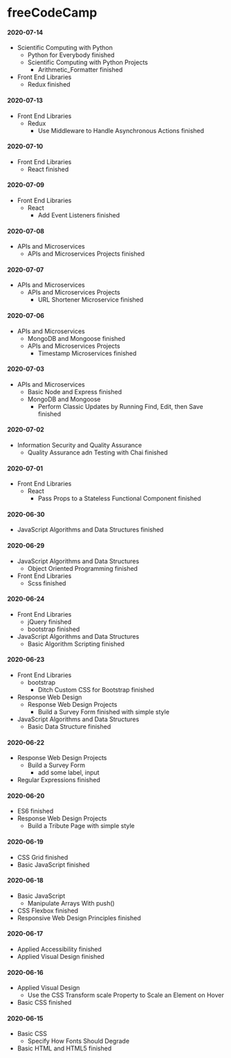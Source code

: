 # freeCodeCamp
#### 2020-07-14
* Scientific Computing with Python
    * Python for Everybody finished
    * Scientific Computing with Python Projects
        * Arithmetic_Formatter finished
* Front End Libraries
    * Redux finished

#### 2020-07-13
* Front End Libraries
    * Redux
        * Use Middleware to Handle Asynchronous Actions finished

#### 2020-07-10
* Front End Libraries
    * React finished

#### 2020-07-09
* Front End Libraries
    * React
        * Add Event Listeners finished

#### 2020-07-08
* APIs and Microservices
    * APIs and Microservices Projects finished

#### 2020-07-07
* APIs and Microservices
    * APIs and Microservices Projects
        * URL Shortener Microservice finished

#### 2020-07-06
* APIs and Microservices
    * MongoDB and Mongoose finished
    * APIs and Microservices Projects
        * Timestamp Microservices finished

#### 2020-07-03
* APIs and Microservices
    * Basic Node and Express finished
    * MongoDB and Mongoose
        * Perform Classic Updates by Running Find, Edit, then Save finished

#### 2020-07-02
* Information Security and Quality Assurance
    * Quality Assurance adn Testing with Chai finished

#### 2020-07-01
* Front End Libraries
    * React
        * Pass Props to a Stateless Functional Component finished

#### 2020-06-30
* JavaScript Algorithms and Data Structures finished

#### 2020-06-29
* JavaScript Algorithms and Data Structures
    * Object Oriented Programming finished
* Front End Libraries
    * Scss finished

#### 2020-06-24
* Front End Libraries
    * jQuery finished
    * bootstrap finished
* JavaScript Algorithms and Data Structures
    * Basic Algorithm Scripting finished

#### 2020-06-23
* Front End Libraries
    * bootstrap
        * Ditch Custom CSS for Bootstrap finished
* Response Web Design
    * Response Web Design Projects
        * Build a Survey Form finished with simple style
* JavaScript Algorithms and Data Structures
    * Basic Data Structure finished

#### 2020-06-22
* Response Web Design Projects
    * Build a Survey Form
        * add some label, input
* Regular Expressions finished

#### 2020-06-20
* ES6 finished
* Response Web Design Projects
    * Build a Tribute Page with simple style

#### 2020-06-19
* CSS Grid finished
* Basic JavaScript finished

#### 2020-06-18
* Basic JavaScript
    * Manipulate Arrays With push()
* CSS Flexbox finished
* Responsive Web Design Principles finished

#### 2020-06-17
* Applied Accessibility finished
* Applied Visual Design finished

#### 2020-06-16
* Applied Visual Design
    * Use the CSS Transform scale Property to Scale an Element on Hover
* Basic CSS finished

#### 2020-06-15
* Basic CSS
    * Specify How Fonts Should Degrade
* Basic HTML and HTML5 finished
